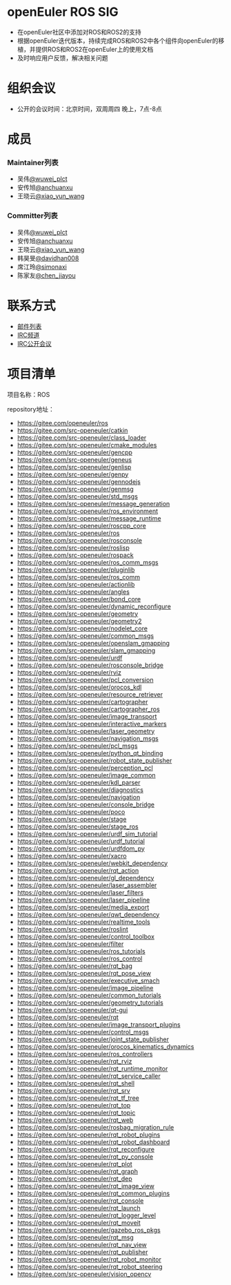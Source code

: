 # openEuler ROS SIG

- 在openEuler社区中添加对ROS和ROS2的支持
- 根据openEuler迭代版本，持续完成ROS和ROS2中各个组件向openEuler的移植，并提供ROS和ROS2在openEuler上的使用文档
- 及时响应用户反馈，解决相关问题


# 组织会议

- 公开的会议时间：北京时间，双周周四 晚上，7点-8点


# 成员

### Maintainer列表

- 吴伟[@wuwei_plct](https://gitee.com/wuwei_plct)
- 安传旭[@anchuanxu](https://gitee.com/anchuanxu)
- 王晓云[@xiao_yun_wang](https://gitee.com/xiao_yun_wang)

### Committer列表

- 吴伟[@wuwei_plct](https://gitee.com/wuwei_plct)
- 安传旭[@anchuanxu](https://gitee.com/anchuanxu)
- 王晓云[@xiao_yun_wang](https://gitee.com/xiao_yun_wang)
- 韩昊旻[@davidhan008](https://gitee.com/davidhan008)
- 席江玲[@simonaxi](https://gitee.com/simonaxi)
- 陈家友[@chen_jiayou](https://gitee.com/chen_jiayou)

# 联系方式

- [邮件列表](dev@openeuler.org)
- [IRC频道](#openeuler-ros)
- [IRC公开会议](#openeuler-meeting)


# 项目清单

项目名称：ROS

repository地址：

- https://gitee.com/openeuler/ros
- https://gitee.com/src-openeuler/catkin
- https://gitee.com/src-openeuler/class_loader
- https://gitee.com/src-openeuler/cmake_modules
- https://gitee.com/src-openeuler/gencpp
- https://gitee.com/src-openeuler/geneus
- https://gitee.com/src-openeuler/genlisp
- https://gitee.com/src-openeuler/genpy
- https://gitee.com/src-openeuler/gennodejs
- https://gitee.com/src-openeuler/genmsg
- https://gitee.com/src-openeuler/std_msgs
- https://gitee.com/src-openeuler/message_generation
- https://gitee.com/src-openeuler/ros_environment
- https://gitee.com/src-openeuler/message_runtime
- https://gitee.com/src-openeuler/roscpp_core
- https://gitee.com/src-openeuler/ros
- https://gitee.com/src-openeuler/rosconsole
- https://gitee.com/src-openeuler/roslisp
- https://gitee.com/src-openeuler/rospack
- https://gitee.com/src-openeuler/ros_comm_msgs
- https://gitee.com/src-openeuler/pluginlib
- https://gitee.com/src-openeuler/ros_comm
- https://gitee.com/src-openeuler/actionlib 
- https://gitee.com/src-openeuler/angles
- https://gitee.com/src-openeuler/bond_core
- https://gitee.com/src-openeuler/dynamic_reconfigure
- https://gitee.com/src-openeuler/geometry
- https://gitee.com/src-openeuler/geometry2
- https://gitee.com/src-openeuler/nodelet_core
- https://gitee.com/src-openeuler/common_msgs
- https://gitee.com/src-openeuler/openslam_gmapping
- https://gitee.com/src-openeuler/slam_gmapping 
- https://gitee.com/src-openeuler/urdf
- https://gitee.com/src-openeuler/rosconsole_bridge
- https://gitee.com/src-openeuler/rviz
- https://gitee.com/src-openeuler/pcl_conversion
- https://gitee.com/src-openeuler/orocos_kdl
- https://gitee.com/src-openeuler/resource_retriever 
- https://gitee.com/src-openeuler/cartographer
- https://gitee.com/src-openeuler/cartographer_ros
- https://gitee.com/src-openeuler/image_transport
- https://gitee.com/src-openeuler/interactive_markers
- https://gitee.com/src-openeuler/laser_geometry
- https://gitee.com/src-openeuler/navigation_msgs
- https://gitee.com/src-openeuler/pcl_msgs
- https://gitee.com/src-openeuler/python_qt_binding
- https://gitee.com/src-openeuler/robot_state_publisher 
- https://gitee.com/src-openeuler/perception_pcl
- https://gitee.com/src-openeuler/image_common
- https://gitee.com/src-openeuler/kdl_parser
- https://gitee.com/src-openeuler/diagnostics
- https://gitee.com/src-openeuler/navigation
- https://gitee.com/src-openeuler/console_bridge
- https://gitee.com/src-openeuler/poco
- https://gitee.com/src-openeuler/stage
- https://gitee.com/src-openeuler/stage_ros
- https://gitee.com/src-openeuler/urdf_sim_tutorial
- https://gitee.com/src-openeuler/urdf_tutorial
- https://gitee.com/src-openeuler/urdfdom_py
- https://gitee.com/src-openeuler/xacro
- https://gitee.com/src-openeuler/webkit_dependency
- https://gitee.com/src-openeuler/rqt_action
- https://gitee.com/src-openeuler/gl_dependency
- https://gitee.com/src-openeuler/laser_assembler
- https://gitee.com/src-openeuler/laser_filters
- https://gitee.com/src-openeuler/laser_pipeline
- https://gitee.com/src-openeuler/media_export
- https://gitee.com/src-openeuler/qwt_dependency
- https://gitee.com/src-openeuler/realtime_tools
- https://gitee.com/src-openeuler/roslint
- https://gitee.com/src-openeuler/control_toolbox
- https://gitee.com/src-openeuler/filter
- https://gitee.com/src-openeuler/ros_tutorials
- https://gitee.com/src-openeuler/ros_control
- https://gitee.com/src-openeuler/rqt_bag
- https://gitee.com/src-openeuler/rqt_pose_view
- https://gitee.com/src-openeuler/executive_smach
- https://gitee.com/src-openeuler/image_pipeline
- https://gitee.com/src-openeuler/common_tutorials
- https://gitee.com/src-openeuler/geometry_tutorials
- https://gitee.com/src-openeuler/qt-gui
- https://gitee.com/src-openeuler/rqt
- https://gitee.com/src-openeuler/image_transport_plugins
- https://gitee.com/src-openeuler/control_msgs
- https://gitee.com/src-openeuler/joint_state_publisher
- https://gitee.com/src-openeuler/orocos_kinematics_dynamics
- https://gitee.com/src-openeuler/ros_controllers
- https://gitee.com/src-openeuler/rqt_rviz
- https://gitee.com/src-openeuler/rqt_runtime_monitor
- https://gitee.com/src-openeuler/rqt_service_caller
- https://gitee.com/src-openeuler/rqt_shell
- https://gitee.com/src-openeuler/rqt_srv
- https://gitee.com/src-openeuler/rqt_tf_tree
- https://gitee.com/src-openeuler/rqt_top
- https://gitee.com/src-openeuler/rqt_topic
- https://gitee.com/src-openeuler/rqt_web
- https://gitee.com/src-openeuler/rosbag_migration_rule
- https://gitee.com/src-openeuler/rqt_robot_plugins
- https://gitee.com/src-openeuler/rqt_robot_dashboard
- https://gitee.com/src-openeuler/rqt_reconfigure
- https://gitee.com/src-openeuler/rqt_py_console
- https://gitee.com/src-openeuler/rqt_plot
- https://gitee.com/src-openeuler/rqt_graph
- https://gitee.com/src-openeuler/rqt_dep
- https://gitee.com/src-openeuler/rqt_image_view
- https://gitee.com/src-openeuler/rqt_common_plugins
- https://gitee.com/src-openeuler/rqt_console
- https://gitee.com/src-openeuler/rqt_launch
- https://gitee.com/src-openeuler/rqt_logger_level
- https://gitee.com/src-openeuler/rqt_moveit
- https://gitee.com/src-openeuler/gazebo_ros_pkgs
- https://gitee.com/src-openeuler/rqt_msg
- https://gitee.com/src-openeuler/rqt_nav_view
- https://gitee.com/src-openeuler/rqt_publisher
- https://gitee.com/src-openeuler/rqt_robot_monitor
- https://gitee.com/src-openeuler/rqt_robot_steering
- https://gitee.com/src-openeuler/vision_opencv
